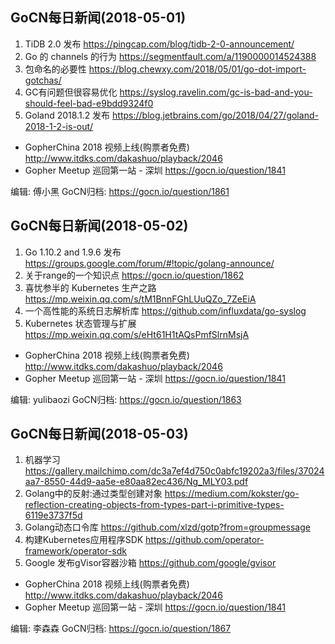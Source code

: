 ## GoCN每日新闻(2018-05-01)

1. TiDB 2.0 发布 https://pingcap.com/blog/tidb-2-0-announcement/
2. Go 的 channels 的行为 https://segmentfault.com/a/1190000014524388
3. 包命名的必要性 https://blog.chewxy.com/2018/05/01/go-dot-import-gotchas/
4. GC有问题但很容易优化 https://syslog.ravelin.com/gc-is-bad-and-you-should-feel-bad-e9bdd9324f0
5. Goland  2018.1.2 发布 https://blog.jetbrains.com/go/2018/04/27/goland-2018-1-2-is-out/

* GopherChina 2018 视频上线(购票者免费) http://www.itdks.com/dakashuo/playback/2046
* Gopher Meetup 巡回第一站 - 深圳  https://gocn.io/question/1841

编辑: 傅小黑
GoCN归档: https://gocn.io/question/1861

## GoCN每日新闻(2018-05-02)

1. Go 1.10.2 and 1.9.6 发布 https://groups.google.com/forum/#!topic/golang-announce/
2. 关于range的一个知识点 https://gocn.io/question/1862
3. 喜忧参半的 Kubernetes 生产之路 https://mp.weixin.qq.com/s/tM1BnnFGhLUuQZo_7ZeEiA
4. 一个高性能的系统日志解析库 https://github.com/influxdata/go-syslog
5. Kubernetes 状态管理与扩展 https://mp.weixin.qq.com/s/eHt61H1tAQsPmfSlrnMsjA

- GopherChina 2018 视频上线(购票者免费) http://www.itdks.com/dakashuo/playback/2046
- Gopher Meetup 巡回第一站 - 深圳 https://gocn.io/question/1841

编辑: yulibaozi
GoCN归档: https://gocn.io/question/1863

## GoCN每日新闻(2018-05-03)

1. 机器学习 https://gallery.mailchimp.com/dc3a7ef4d750c0abfc19202a3/files/37024aa7-8550-44d9-aa5e-e80aa82ec436/Ng_MLY03.pdf
2. Golang中的反射:通过类型创建对象 https://medium.com/kokster/go-reflection-creating-objects-from-types-part-i-primitive-types-6119e3737f5d
3. Golang动态口令库 https://github.com/xlzd/gotp?from=groupmessage
4. 构建Kubernetes应用程序SDK https://github.com/operator-framework/operator-sdk
5. Google 发布gVisor容器沙箱 https://github.com/google/gvisor

- GopherChina 2018 视频上线(购票者免费) http://www.itdks.com/dakashuo/playback/2046
- Gopher Meetup 巡回第一站 - 深圳 https://gocn.io/question/1841

编辑: 李森森
GoCN归档: https://gocn.io/question/1867
